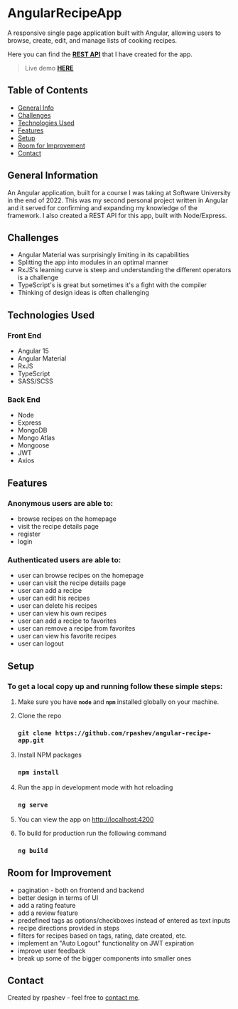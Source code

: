 # AngularRecipeApp
A responsive single page application built with Angular, allowing users to browse, create, edit, and manage lists of cooking recipes.

Here you can find the **[REST API](https://github.com/rpashev/recipes-REST-express)** that I have created for the app.  

> Live demo **[HERE](soon)**

## Table of Contents
* [General Info](#general-information)
* [Challenges](#challenges)
* [Technologies Used](#technologies-used)
* [Features](#features)
* [Setup](#setup)
* [Room for Improvement](#room-for-improvement)
* [Contact](#contact)


## General Information
An Angular application, built for a course I was taking at Software University in the end of 2022. This was my second personal project written in Angular and it served for confirming and expanding my knowledge of the framework. I also created a REST API for this app, built with Node/Express. 


## Challenges
- Angular Material was surprisingly limiting in its capabilities
- Splitting the app into modules in an optimal manner
- RxJS's learning curve is steep and understanding the different operators is a challenge
- TypeScript's is great but sometimes it's a fight with the compiler
- Thinking of design ideas is often challenging


## Technologies Used  

### Front End
- Angular 15
- Angular Material
- RxJS
- TypeScript
- SASS/SCSS

  
 ### Back End
 - Node
 - Express 
 - MongoDB
 - Mongo Atlas
 - Mongoose
 - JWT
 - Axios


## Features
### Anonymous users are able to:
- browse recipes on the homepage
- visit the recipe details page
- register
- login

### Authenticated users are able to:
- user can browse recipes on the homepage
- user can visit the recipe details page
- user can add a recipe
- user can edit his recipes
- user can delete his recipes
- user can view his own recipes
- user can add a recipe to favorites
- user can remove a recipe from favorites
- user can view his favorite recipes
- user can logout


## Setup
### To get a local copy up and running follow these simple steps:

1. Make sure you have **`node`** and **`npm`** installed globally on your machine.  

3. Clone the repo  
    ### `git clone https://github.com/rpashev/angular-recipe-app.git`  

3. Install NPM packages  
    ### `npm install`    
  
4. Run the app in development mode with hot reloading  
    ### `ng serve`  

5. You can view the app on [http://localhost:4200](http://localhost:4200)  
 
7. To build for production run the following command  
    ### `ng build`


## Room for Improvement
- pagination - both on frontend and backend
- better design in terms of UI
- add a rating feature
- add a review feature
- predefined tags as options/checkboxes instead of entered as text inputs
- recipe directions provided in steps
- filters for recipes based on tags, rating, date created, etc.
- implement an "Auto Logout" functionality on JWT expiration
- improve user feedback
- break up some of the bigger components into smaller ones


## Contact
Created by rpashev - feel free to [contact me](https://www.rpashev.com/).

